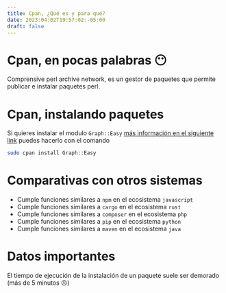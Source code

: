 ```yaml
---
title: Cpan, ¿Qué es y para qué?
date: 2023:04:02T19:57:02:-05:00
draft: false
---
```


# Cpan, en pocas palabras 😶

Comprensive perl archive network, es un gestor de paquetes que permite publicar e instalar paquetes perl.

# Cpan, instalando paquetes

Si quieres instalar el modulo `Graph::Easy` [más información en el siguiente link](https://linux.die.net/man/1/graph-easy) puedes hacerlo con el comando

```bash
sudo cpan install Graph::Easy
```

# Comparativas con otros sistemas

- Cumple funciones similares a `npm` en el ecosistema `javascript`
- Cumple funciones similares a `cargo` en el ecosistema `rust`
- Cumple funciones similares a `composer` en el ecosistema `php`
- Cumple funciones similares a `pip` en el ecosistema `python`
- Cumple funciones similares a `maven` en el ecosistema `java`

# Datos importantes

El tiempo de ejecución de la instalación de un paquete suele ser demorado (más de 5 minutos 😐)
